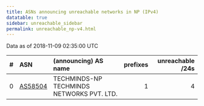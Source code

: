 ```yaml
---
title: ASNs announcing unreachable networks in NP (IPv4)
datatable: true
sidebar: unreachable_sidebar
permalink: unreachable_np-v4.html
---
```


Data as of 2018-11-09 02:35:00 UTC


<div class="datatable-begin"></div>

|   # | ASN                                    | (announcing) AS name                      |   prefixes |   unreachable /24s |
|----:|:---------------------------------------|:------------------------------------------|-----------:|-------------------:|
|   0 | [AS58504](unreachable_AS58504-v4.html) | TECHMINDS-NP TECHMINDS NETWORKS PVT. LTD. |          1 |                  4 |

<div class="datatable-end"></div>